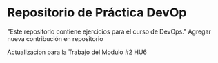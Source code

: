 # Repositorio de Práctica DevOp

"Este repositorio contiene ejercicios para el curso de DevOps."
Agregar nueva contribución en repositorio

Actualizacion para la Trabajo del Modulo #2
HU6
